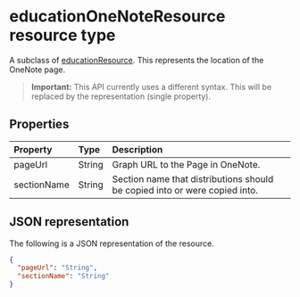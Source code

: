 # educationOneNoteResource resource type

A subclass of [educationResource](educationresource.md). This represents the location of the OneNote page.  

<!-- Will this issue be resolved when you publish the APIs to beta? If not, please see the guidance for documenting Known issues, here: https://microsoft.sharepoint.com/teams/OfficeDeveloperEducation/DevEdWiki/Microsoft%20Graph%20known%20issues%20guidelines.aspx.
-->

>**Important:** This API currently uses a different syntax. This will be 
replaced by the representation (single property).

## Properties
| Property	   | Type	|Description|
|:---------------|:--------|:----------|
|pageUrl|String|Graph URL to the Page in OneNote.|
|sectionName|String|Section name that distributions should be copied into or were copied into.|

## JSON representation

The following is a JSON representation of the resource.

<!-- {
  "blockType": "resource",
  "optionalProperties": [

  ],
  "@odata.type": "microsoft.graph.educationOneNoteResource"
}-->

```json
{
  "pageUrl": "String",
  "sectionName": "String"
}

```

<!-- uuid: 8fcb5dbc-d5aa-4681-8e31-b001d5168d79
2015-10-25 14:57:30 UTC -->
<!-- {
  "type": "#page.annotation",
  "description": "educationOneNoteResource resource",
  "keywords": "",
  "section": "documentation",
  "tocPath": ""
}-->